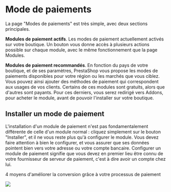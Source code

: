# Mode de paiements

La page "Modes de paiements" est très simple, avec deux sections principales.

**Modules de paiement actifs**. Les modes de paiement actuellement activés sur votre boutique. Un bouton vous donne accès à plusieurs actions possible sur chaque module, avec le même fonctionnement que la page Modules.

**Modules de paiement recommandés**. En fonction du pays de votre boutique, et de ses paramètres, PrestaShop vous propose les modes de paiements disponibles pour votre région ou les marchés que vous ciblez. Vous pouvez ainsi ajouter des méthodes de paiement qui correspondent aux usages de vos clients. Certains de ces modules sont gratuits, alors que d'autres sont payants. Pour ces derniers, vous serez redirigé vers Addons, pour acheter le module, avant de pouvoir l'installer sur votre boutique.

## Installer un mode de paiement <a href="modedepaiements-installerunmodedepaiement" id="modedepaiements-installerunmodedepaiement"></a>

L'installation d'un module de paiement n'est pas fondamentalement différente de celle d'un module normal : cliquez simplement sur le bouton "Installer", et il ne vous reste plus qu'à configurer le module. Vous devez faire attention à bien le configurer, et vous assurer que ses données pointent bien vers votre adresse ou votre compte bancaire. Configurer un module de paiement signifie que vous devez en premier lieu être connu de votre fournisseur de serveur de paiement, c'est à dire avoir un compte chez lui.

4 moyens d'améliorer la conversion grâce à votre processus de paiement

[![](../../../.gitbook/assets/51839799.png)](https://www.youtube.com/watch?v=i\_wwnGt7JKM\&list=PLyZYn1MMU7-xT-L\_zUyGnRBJmAuP6uc-c\&index=19)
